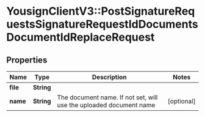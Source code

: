 # YousignClientV3::PostSignatureRequestsSignatureRequestIdDocumentsDocumentIdReplaceRequest

## Properties
Name | Type | Description | Notes
------------ | ------------- | ------------- | -------------
**file** | **String** |  | 
**name** | **String** | The document name. If not set, will use the uploaded document name | [optional] 

